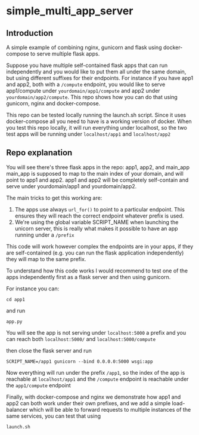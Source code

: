 # simple_multi_app_server

## Introduction
A simple example of combining nginx, gunicorn and flask using docker-compose to serve multiple flask apps.

Suppose you have multiple self-contained flask apps that can run independently and you would like to put them all under the same domain, but using different suffixes for their endpoints. 
For instance if you have app1 and app2, both with a `/compute` endpoint, you would like to serve app1/compute under `yourdomain/app1/compute` and app2 under `yourdomain/app2/compute`.
This repo shows how you can do that using gunicorn, nginx and docker-compose.

This repo can be tested locally running the launch.sh script. Since it uses docker-compose all you need to have is a working version of docker.
When you test this repo locally, it will run everything under localhost, so the two test apps will be running under `localhost/app1` and `localhost/app2`

## Repo explanation

You will see there's three flask apps in the repo: app1, app2, and main_app
main_app is supposed to map to the main index of your domain, and will point to app1 and app2.
app1 and app2 will be completely self-contain and serve under yourdomain/app1 and yourdomain/app2. 

The main tricks to get this working are:
1. The apps use always `url_for()` to point to a particular endpoint. This ensures they will reach the correct endpoint whatever prefix is used.
2. We're using the global variable SCRIPT_NAME when launching the unicorn server, this is really what makes it possible to have an app running under a `/prefix`

This code will work however complex the endpoints are in your apps, if they are self-contained (e.g. you can run the flask application independently) they will map to the same prefix.

To understand how this code works I would recommend to test one of the apps independently first as a flask server and then using gunicorn.

For instance you can: 

`cd app1`

and run 

`app.py`

You will see the app is not serving under `localhost:5000` a prefix and you can reach both `localhost:5000/` and `localhost:5000/compute`

then close the flask server and run 

`SCRIPT_NAME=/app1 gunicorn --bind 0.0.0.0:5000 wsgi:app`

Now everything will run under the prefix `/app1`, so the index of the app is reachable at `localhost/app1` and the `/compute` endpoint is reachable under the `app1/compute` endpoint

Finally, with docker-compose and nginx we demonstrate how app1 and app2 can both work under their own prefixes, and we add a simple load-balancer which will be able to forward requests to multiple instances of the same services, you can test that using 

`launch.sh`


